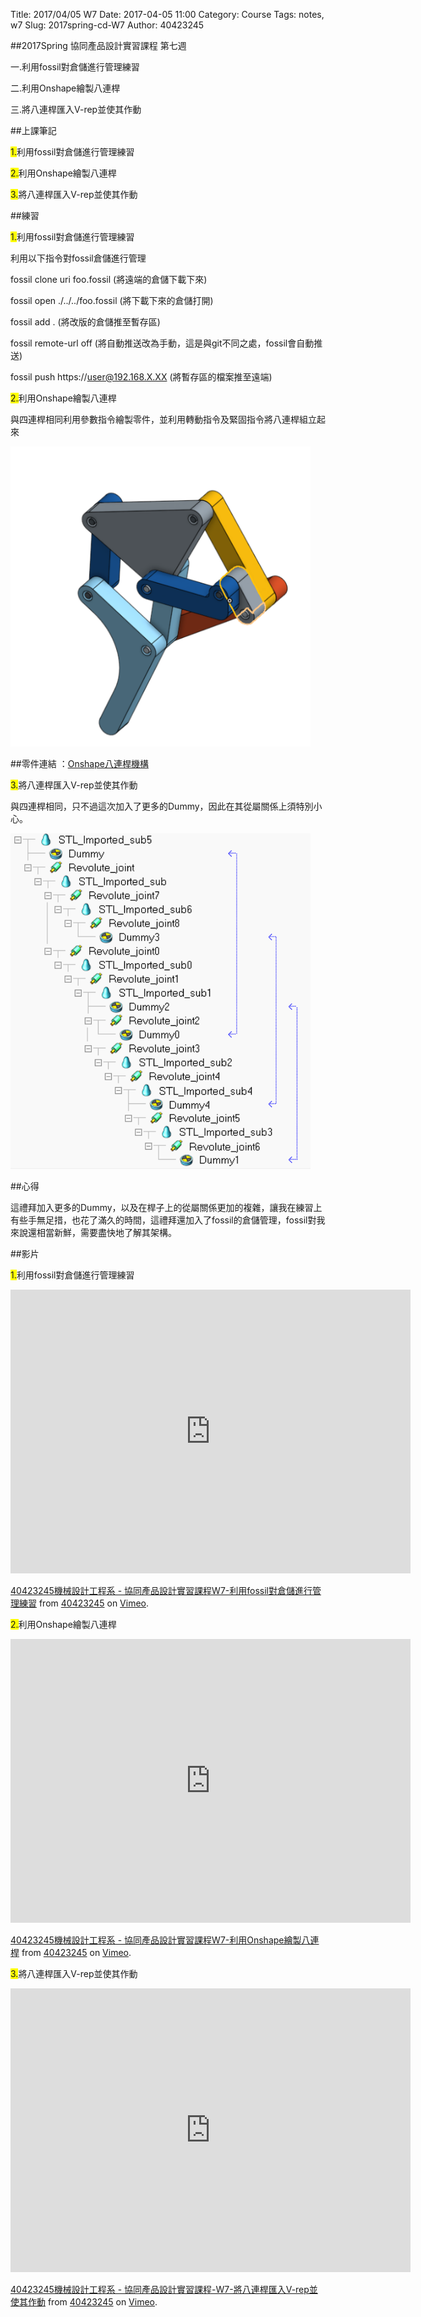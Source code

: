Title: 2017/04/05 W7
Date: 2017-04-05 11:00
Category: Course
Tags: notes, w7
Slug: 2017spring-cd-W7
Author: 40423245

##2017Spring 協同產品設計實習課程  第七週

一.利用fossil對倉儲進行管理練習

二.利用Onshape繪製八連桿

三.將八連桿匯入V-rep並使其作動

<!-- PELICAN_END_SUMMARY -->

##上課筆記

<span style="background-color: #ffff00">1.</span>利用fossil對倉儲進行管理練習

<span style="background-color: #ffff00">2.</span>利用Onshape繪製八連桿

<span style="background-color: #ffff00">3.</span>將八連桿匯入V-rep並使其作動

##練習

<span style="background-color: #ffff00">1.</span>利用fossil對倉儲進行管理練習

利用以下指令對fossil倉儲進行管理

fossil clone uri foo.fossil (將遠端的倉儲下載下來)

fossil open ./../../foo.fossil (將下載下來的倉儲打開)

fossil add . (將改版的倉儲推至暫存區)

fossil remote-url off (將自動推送改為手動，這是與git不同之處，fossil會自動推送)

fossil push https://user@192.168.X.XX  (將暫存區的檔案推至遠端)

<span style="background-color: #ffff00">2.</span>利用Onshape繪製八連桿

與四連桿相同利用參數指令繪製零件，並利用轉動指令及緊固指令將八連桿組立起來

<img src="./../data/image W7/Onshape 8link ass.png" width="480" />

##零件連結 ：<a href="https://cad.onshape.com/documents/8f27e94d797527621c7de57f/w/348f7b820c41f1e00e927d58/e/ac94e18b0e62ac367e76fc53">Onshape八連桿機構</a>

<span style="background-color: #ffff00">3.</span>將八連桿匯入V-rep並使其作動

與四連桿相同，只不過這次加入了更多的Dummy，因此在其從屬關係上須特別小心。

<img src="./../data/image W7/V-rep 8 link relationship .png" width="480" />

##心得

這禮拜加入更多的Dummy，以及在桿子上的從屬關係更加的複雜，讓我在練習上有些手無足措，也花了滿久的時間，這禮拜還加入了fossil的倉儲管理，fossil對我來說還相當新鮮，需要盡快地了解其架構。

##影片

<span style="background-color: #ffff00">1.</span>利用fossil對倉儲進行管理練習

<iframe src="https://player.vimeo.com/video/212450094" width="640" height="454" frameborder="0" webkitallowfullscreen mozallowfullscreen allowfullscreen></iframe>
<p><a href="https://vimeo.com/212450094">40423245機械設計工程系 - 協同產品設計實習課程W7-利用fossil對倉儲進行管理練習</a> from <a href="https://vimeo.com/user47996237">40423245</a> on <a href="https://vimeo.com">Vimeo</a>.</p>

<span style="background-color: #ffff00">2.</span>利用Onshape繪製八連桿

<iframe src="https://player.vimeo.com/video/212448923" width="640" height="454" frameborder="0" webkitallowfullscreen mozallowfullscreen allowfullscreen></iframe>
<p><a href="https://vimeo.com/212448923">40423245機械設計工程系 - 協同產品設計實習課程W7-利用Onshape繪製八連桿</a> from <a href="https://vimeo.com/user47996237">40423245</a> on <a href="https://vimeo.com">Vimeo</a>.</p>

<span style="background-color: #ffff00">3.</span>將八連桿匯入V-rep並使其作動

<iframe src="https://player.vimeo.com/video/212447799" width="640" height="454" frameborder="0" webkitallowfullscreen mozallowfullscreen allowfullscreen></iframe>
<p><a href="https://vimeo.com/212447799">40423245機械設計工程系 - 協同產品設計實習課程-W7-將八連桿匯入V-rep並使其作動</a> from <a href="https://vimeo.com/user47996237">40423245</a> on <a href="https://vimeo.com">Vimeo</a>.</p>
